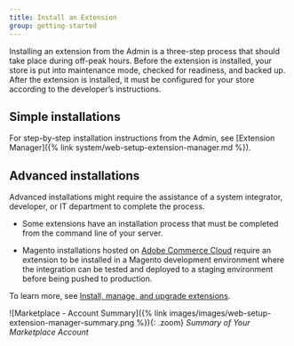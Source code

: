 ```yaml
---
title: Install an Extension
group: getting-started
---
```


Installing an extension from the Admin is a three-step process that should take place during off-peak hours. Before the extension is installed, your store is put into maintenance mode, checked for readiness, and backed up. After the extension is installed, it must be configured for your store according to the developer’s instructions.

## Simple installations

For step-by-step installation instructions from the Admin, see [Extension Manager]({% link system/web-setup-extension-manager.md %}).

## Advanced installations

Advanced installations might require the assistance of a system integrator, developer, or IT department to complete the process.

- Some extensions have an installation process that must be completed from the command line of your server.

- Magento installations hosted on [Adobe Commerce Cloud][1] require an extension to be installed in a Magento development environment where the integration can be tested and deployed to a staging environment before being pushed to production.

To learn more, see [Install, manage, and upgrade extensions][2].

![Marketplace - Account Summary]({% link images/images/web-setup-extension-manager-summary.png %}){: .zoom}
 _Summary of Your Marketplace Account_

[1]: https://www.adobe.com/commerce/magento/enterprise.html
[2]: https://devdocs.magento.com/cloud/howtos/install-components.html
